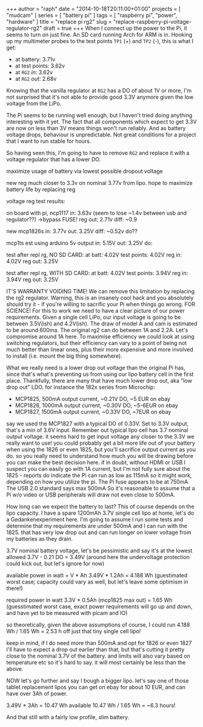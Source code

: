 +++
author = "raph"
date = "2014-10-18T20:11:00+01:00"
projects = [ "mudcam" ]
series = [ "battery pi" ]
tags = [ "raspberry pi", "power", "hardware" ]
title = "replace pi rg2"
slug = "replace-raspberry-pi-voltage-regulator-rg2"
draft = true
+++
When I connect up the power to the Pi, it seems to turn on just fine. An SD card running Arch for ARM is in. Hooking up my multimeter probes to the test points `TP1` (+) and `TP2` (-), this is what I get:

* at battery: 3.71v
* at test points: 3.62v
* at `RG2` *in*: 3.62v
* at `RG2` *out*: 2.68v

Knowing that the vanilla regulator at `RG2` has a DO of about 1V or more, I'm not surprised that it's not able to provide good 3.3V anymore given the low voltage from the LiPo.

The Pi seems to be running well enough, but I haven't tried doing anything interesting with it yet. The fact that all components which expect to get 3.3V are now on less than 3V means things won't run reliably. And as battery voltage drops, behaviour is unpredictable. Not great conditions for a project that I want to run stable for hours.

So having seen this, I'm going to have to remove `RG2` and replace it with a voltage regulator that has a lower DO.



maximize usage of battery via lowest possible dropout voltage

new reg much closer to 3.3v on nominal 3.77v from lipo. hope to maximize battery life by replacing reg

voltage reg test results:

on board with pi, ncp1117
in: 3.63v (seem to lose ~1.4v between usb and regulator??) ->bypass FUSE!
reg out: 2.71v
diff: ~0.9


new mcp1826s
in: 3.77v
out: 3.25V
diff: ~0.52v
do??

mcp1ts est using arduino 5v output
in: 5.15V
out: 3.25V
do: 



test after repl rg, NO SD CARD:
at batt: 4.02V
test points: 4.02V
reg in: 4.02V
reg out: 3.25V

test after repl rg, WITH SD CARD:
at batt: 4.02V
test points: 3.94V
reg in: 3.94V
reg out: 3.25V





IT'S WARRANTY VOIDING TIME! We can remove this limitation by replacing the rg2 regulator. Warning, this is an insanely cool hack and you absolutely should try it - if you're willing to sacrific your Pi when things go wrong. FOR SCIENCE!
For this to work we need to have a clear picture of our power requirements. Given a single cell LiPo, our input voltage is going to be between 3.5V(ish) and 4.2V(ish). The draw of model A and cam is estimated to be around 600ma. The original rg2 can do between 1A and 2.2A. Let's compromise around 1A here.
To maximise efficiency we could look at using switching regulators, but their efficiency can vary to a point of being not much better than linear ones, plus their more expensive and more involved to install (i.e. mount the big thing somewhere).

What we really need is a lower drop out voltage than the original Pi has, since that's what's preventing us from using our lipo battery cell in the first place. Thankfully, there are many that have much lower drop out, aka "low drop out" LDO. for instance the 182x series from Microchip:
* MCP1825,  500mA output current, ~0.21V DO, ~5 EUR on ebay
* MCP1826, 1000mA output current, ~0.30V DO, ~5-6EUR on ebay
* MCP1827, 1500mA output current, ~0.33V DO, ~7EUR on ebay

say we used the MCP1827 with a typical DO of 0.33V. Set to 3.3V output, that's a min of 3.6V input. Remember out typical lipo cell has 3.7 nominal output voltage. it seems hard to get input voltage any closer to the 3.3V we really want to use! you could probably get a bit more life out of your battery when using the 1826 or even 1825, but you'll sacrifice output current as you do. so you really need to understand how much you will be drawing before you can make the best decision here. if in doubt, without HDMI or USB I suspect you can easily go with 1A current, but I'm not fully sure about the 1825 - reports do indicate the Pi can run as low as 115mA so it might work, depending on how you utilize the pi. 
The Pi fuse appears to be at 750mA
The USB 2.0 standard says max 500mA
So it's reasonable to assume that a Pi w/o video or USB peripherals will draw not even close to 500mA.

How long can we expect the battery to last? This of course depends on the lipo capacity. I have a spare 1200mAh 3.7V single cell lipo at home, let's do a Gedankenexperiment here. I'm going to assume I run some tests and determine that my requirements are under 500mA and I can run with the 1825. that has very low drop out and can run longer on lower voltage from my batteries as they drain.


3.7V nominal battery voltage, let's be pessimistic and say it's at the lowest allowed
3.7V - 0.21 DO = 3.49V (around here the undervoltage protection could kick out, but let's ignore for now)

available power in watt = V * Ah
3.49V * 1.2Ah = 4.188 Wh 
(guestimated worst case; capacity could vary as well, but let's leave some optimism in there!)

required power in watt
3.3V * 0.5Ah (mcp1825 max out) = 1.65 Wh 
(guesstimated worst case, exact power requirements will go up and down, and have yet to be measured with picam and IO)

so theoretically, given the above assumptions of course, I could run
4.188 Wh / 1.65 Wh = 2.53 h
off just that tiny single cell lipo!

keep in mind, if I do need more than 500mA and opt for 1826 or even 1827 I'll have to expect a drop out earlier than that, but that's cutting it pretty close to the nominal 3.7V of the battery. and limits will also vary based on temperature etc so it's hard to say. it will most certainly be less than the above.

NOW let's go further and say I bough a bigger lipo. let's say one of those tablet replacement lipos you can get on ebay for about 10 EUR, and can have over 3Ah of power. 

3.49V * 3Ah = 10.47 Wh available
10.47 Wh / 1.65 Wh = ~6.3 hours!

And that still with a fairly low profile, slim battery.
